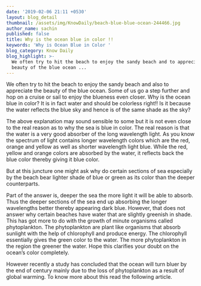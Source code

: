 ```yaml
---
date: '2019-02-06 21:11 +0530'
layout: blog_detail
thumbnail: /assets/img/KnowDaily/beach-blue-blue-ocean-244466.jpg
author_name: sachin
published: false
title: Why is the ocean blue in color !!
keywords: 'Why is Ocean Blue in Color '
blog_category: Know Daily
blog_highlight: >-
  We often try to hit the beach to enjoy the sandy beach and to appreciate the
  beauty of the blue ocean ...
---
```


  We often try to hit the beach to enjoy the sandy beach and also to appreciate the beauty of the blue ocean. Some of us go a step further and hop on a cruise or sail to enjoy the blueness even closer. Why is the ocean blue in color? It is in fact water and should be colorless right!!  Is it because the water reflects the blue sky and hence is of the same shade as the sky?
  
  The above explanation may sound sensible to some but it is not even close to the real reason as to why the sea is blue in color. The real reason is that the water is a very good absorber of the long wavelength light. As you know the spectrum of light contains longer wavelength colors which are the red, orange and yellow as well as shorter wavelength light blue. While the red, yellow and orange colors are absorbed by the water, it reflects back the blue color thereby giving it blue color.

  But at this juncture one might ask why do certain sections of sea especially by the beach bear lighter shade of blue or green as its color than the deeper counterparts.

Part of the answer is, deeper the sea the more light it will be able to absorb. Thus the deeper sections of the sea end up absorbing the longer wavelengths better thereby appearing dark blue. However, that does not answer why certain beaches have water that are slightly greenish in shade. This has got more to do with the growth of minute organisms called phytoplankton. The phytoplankton are plant like organisms that absorb sunlight with the help of chlorophyll and produce energy. The chlorophyll essentially gives the green color to the water. The more phytoplankton in the region the greener the water. Hope this clarifies your doubt on the ocean’s color completely.

  However recently a study has concluded that the ocean will turn bluer by the end of century mainly due to the loss of phytoplankton as a result of global warming. To know more about this read the following article.

